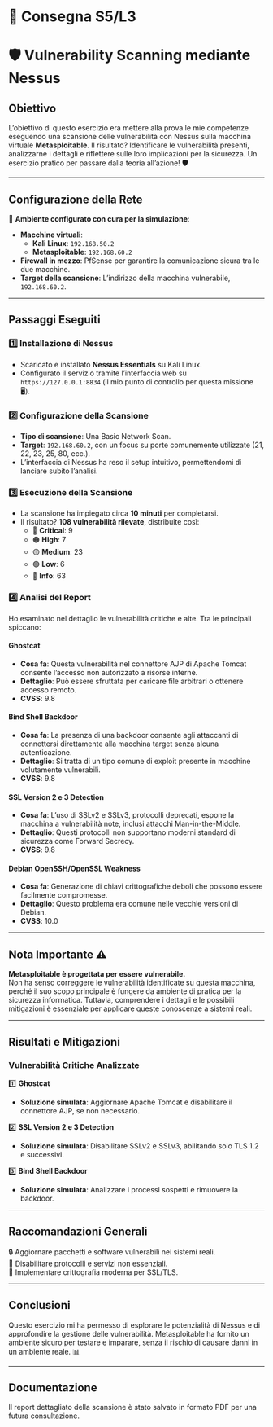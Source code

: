 # 📝 Consegna S5/L3
# 🛡️ Vulnerability Scanning mediante Nessus 

## Obiettivo
L’obiettivo di questo esercizio era mettere alla prova le mie competenze eseguendo una scansione delle vulnerabilità con Nessus sulla macchina virtuale **Metasploitable**. Il risultato? Identificare le vulnerabilità presenti, analizzarne i dettagli e riflettere sulle loro implicazioni per la sicurezza. Un esercizio pratico per passare dalla teoria all’azione! 🛡️

---

## Configurazione della Rete
📍 **Ambiente configurato con cura per la simulazione**:  
- **Macchine virtuali**:
  - **Kali Linux**: `192.168.50.2`
  - **Metasploitable**: `192.168.60.2`  
- **Firewall in mezzo**: PfSense per garantire la comunicazione sicura tra le due macchine.  
- **Target della scansione**: L’indirizzo della macchina vulnerabile, `192.168.60.2`.

---

## Passaggi Eseguiti

### 1️⃣ Installazione di Nessus
- Scaricato e installato **Nessus Essentials** su Kali Linux.  
- Configurato il servizio tramite l’interfaccia web su `https://127.0.0.1:8834` (il mio punto di controllo per questa missione 🖥️).  

### 2️⃣ Configurazione della Scansione
- **Tipo di scansione**: Una Basic Network Scan.  
- **Target**: `192.168.60.2`, con un focus su porte comunemente utilizzate (21, 22, 23, 25, 80, ecc.).  
- L’interfaccia di Nessus ha reso il setup intuitivo, permettendomi di lanciare subito l’analisi.  

### 3️⃣ Esecuzione della Scansione
- La scansione ha impiegato circa **10 minuti** per completarsi.  
- Il risultato? **108 vulnerabilità rilevate**, distribuite così:  
  - 🔴 **Critical**: 9  
  - 🟠 **High**: 7  
  - 🟡 **Medium**: 23  
  - 🟢 **Low**: 6  
  - 📄 **Info**: 63  

### 4️⃣ Analisi del Report
Ho esaminato nel dettaglio le vulnerabilità critiche e alte. Tra le principali spiccano:  

#### **Ghostcat**  
- **Cosa fa**: Questa vulnerabilità nel connettore AJP di Apache Tomcat consente l’accesso non autorizzato a risorse interne.  
- **Dettaglio**: Può essere sfruttata per caricare file arbitrari o ottenere accesso remoto.  
- **CVSS**: 9.8  

#### **Bind Shell Backdoor**  
- **Cosa fa**: La presenza di una backdoor consente agli attaccanti di connettersi direttamente alla macchina target senza alcuna autenticazione.  
- **Dettaglio**: Si tratta di un tipo comune di exploit presente in macchine volutamente vulnerabili.  
- **CVSS**: 9.8  

#### **SSL Version 2 e 3 Detection**  
- **Cosa fa**: L’uso di SSLv2 e SSLv3, protocolli deprecati, espone la macchina a vulnerabilità note, inclusi attacchi Man-in-the-Middle.  
- **Dettaglio**: Questi protocolli non supportano moderni standard di sicurezza come Forward Secrecy.  
- **CVSS**: 9.8  

#### **Debian OpenSSH/OpenSSL Weakness**  
- **Cosa fa**: Generazione di chiavi crittografiche deboli che possono essere facilmente compromesse.  
- **Dettaglio**: Questo problema era comune nelle vecchie versioni di Debian.  
- **CVSS**: 10.0  

---

## Nota Importante ⚠️  
**Metasploitable è progettata per essere vulnerabile.**  
Non ha senso correggere le vulnerabilità identificate su questa macchina, perché il suo scopo principale è fungere da ambiente di pratica per la sicurezza informatica. Tuttavia, comprendere i dettagli e le possibili mitigazioni è essenziale per applicare queste conoscenze a sistemi reali.

---

## Risultati e Mitigazioni

### Vulnerabilità Critiche Analizzate  
1️⃣ **Ghostcat**  
- **Soluzione simulata**: Aggiornare Apache Tomcat e disabilitare il connettore AJP, se non necessario.  

2️⃣ **SSL Version 2 e 3 Detection**  
- **Soluzione simulata**: Disabilitare SSLv2 e SSLv3, abilitando solo TLS 1.2 e successivi.  

3️⃣ **Bind Shell Backdoor**  
- **Soluzione simulata**: Analizzare i processi sospetti e rimuovere la backdoor.  

---

## Raccomandazioni Generali  
🔒 Aggiornare pacchetti e software vulnerabili nei sistemi reali.  
🛑 Disabilitare protocolli e servizi non essenziali.  
🔐 Implementare crittografia moderna per SSL/TLS.

---

## Conclusioni
Questo esercizio mi ha permesso di esplorare le potenzialità di Nessus e di approfondire la gestione delle vulnerabilità. Metasploitable ha fornito un ambiente sicuro per testare e imparare, senza il rischio di causare danni in un ambiente reale. 📊

---

## Documentazione
Il report dettagliato della scansione è stato salvato in formato PDF per una futura consultazione.  
